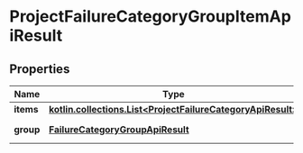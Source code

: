 
# ProjectFailureCategoryGroupItemApiResult

## Properties
| Name | Type | Description | Notes |
| ------------ | ------------- | ------------- | ------------- |
| **items** | [**kotlin.collections.List&lt;ProjectFailureCategoryApiResult&gt;**](ProjectFailureCategoryApiResult.md) | Group data |  |
| **group** | [**FailureCategoryGroupApiResult**](FailureCategoryGroupApiResult.md) | Group details |  [optional] |



